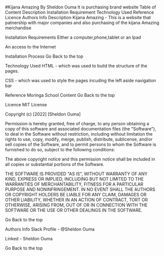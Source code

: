 #Kijana Amazing
By Sheldon Ouma
It is purchasing brand website
Table of Content
Description
Installation Requirement
Technology Used
Reference
Licence
Authors Info
Description
Kijana Amazing - This is a website that patnership with major companies and also purchasing of the kijana Amazing merchandise

Installation
Requirements
Either a computer,phone,tablet or an Ipad

An access to the Internet

Installation Process
Go Back to the top

Technology Used
HTML - which was used to build the structure of the pages.

CSS - which was used to style the pages incuding the left aside navigation bar

Reference
Moringa School Content
Go Back to the top

Licence
MIT License

Copyright (c) [2022] [Sheldon Ouma]

Permission is hereby granted, free of charge, to any person obtaining a copy of this software and associated documentation files (the "Software"), to deal in the Software without restriction, including without limitation the rights to use, copy, modify, merge, publish, distribute, sublicense, and/or sell copies of the Software, and to permit persons to whom the Software is furnished to do so, subject to the following conditions:

The above copyright notice and this permission notice shall be included in all copies or substantial portions of the Software.

THE SOFTWARE IS PROVIDED "AS IS", WITHOUT WARRANTY OF ANY KIND, EXPRESS OR IMPLIED, INCLUDING BUT NOT LIMITED TO THE WARRANTIES OF MERCHANTABILITY, FITNESS FOR A PARTICULAR PURPOSE AND NONINFRINGEMENT. IN NO EVENT SHALL THE AUTHORS OR COPYRIGHT HOLDERS BE LIABLE FOR ANY CLAIM, DAMAGES OR OTHER LIABILITY, WHETHER IN AN ACTION OF CONTRACT, TORT OR OTHERWISE, ARISING FROM, OUT OF OR IN CONNECTION WITH THE SOFTWARE OR THE USE OR OTHER DEALINGS IN THE SOFTWARE.

Go Back to the top

Authors Info
Slack Profile - @Sheldon Ouma

Linked - Sheldon Ouma

Go Back to the top
